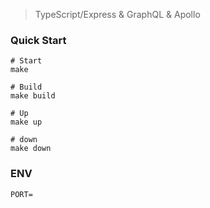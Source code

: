 > TypeScript/Express & GraphQL & Apollo

### Quick Start

```
# Start
make

# Build
make build

# Up
make up

# down
make down
```
### ENV

```
PORT=
```